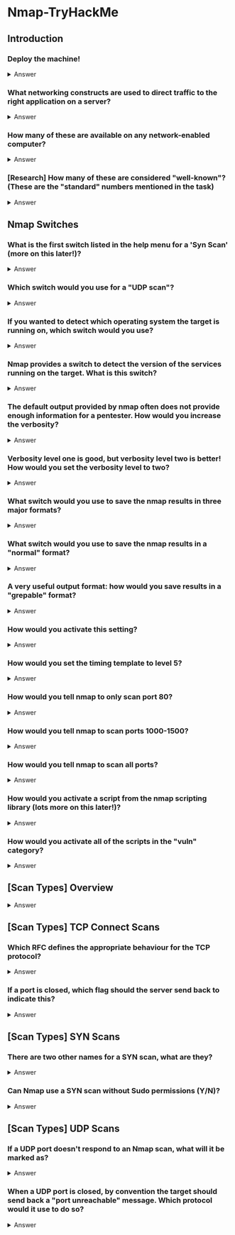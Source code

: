 # Nmap-TryHackMe

## Introduction

### Deploy the machine!
<details>
  <summary>Answer</summary>

  ```
   No Answer needed
  ```
</details>


### What networking constructs are used to direct traffic to the right application on a server?
<details>
  <summary>Answer</summary>

  ```
   Ports
  ```
</details>

### How many of these are available on any network-enabled computer?
<details>
  <summary>Answer</summary>

  ```
   65535
  ```
</details>

### [Research] How many of these are considered "well-known"? (These are the "standard" numbers mentioned in the task)
<details>
  <summary>Answer</summary>

  ```
   1024
  ```
</details>


## Nmap Switches
### What is the first switch listed in the help menu for a 'Syn Scan' (more on this later!)?
<details>
  <summary>Answer</summary>

  ```
   -sS
  ```
</details>

### Which switch would you use for a "UDP scan"?
<details>
  <summary>Answer</summary>

  ```
   -sU
  ```
</details>

### If you wanted to detect which operating system the target is running on, which switch would you use?
<details>
  <summary>Answer</summary>

  ```
   -O
  ```
</details>

### Nmap provides a switch to detect the version of the services running on the target. What is this switch?
<details>
  <summary>Answer</summary>

  ```
   -sV
  ```
</details>

### The default output provided by nmap often does not provide enough information for a pentester. How would you increase the verbosity?

<details>
  <summary>Answer</summary>

  ```
   -v
  ```
</details>

### Verbosity level one is good, but verbosity level two is better! How would you set the verbosity level to two?

<details>
  <summary>Answer</summary>

  ```
   -vv
  ```
</details>

### What switch would you use to save the nmap results in three major formats?

<details>
  <summary>Answer</summary>

  ```
   -oA
  ```
</details>

### What switch would you use to save the nmap results in a "normal" format?

<details>
  <summary>Answer</summary>

  ```
   -oN
  ```
</details>

### A very useful output format: how would you save results in a "grepable" format?

<details>
  <summary>Answer</summary>

  ```
   -oG
  ```
</details>

### How would you activate this setting?

<details>
  <summary>Answer</summary>

  ```
   -A
  ```
</details>

### How would you set the timing template to level 5?

<details>
  <summary>Answer</summary>

  ```
   -T5
  ```
</details>

### How would you tell nmap to only scan port 80?

<details>
  <summary>Answer</summary>

  ```
   -p 80
  ```
</details>

### How would you tell nmap to scan ports 1000-1500?

<details>
  <summary>Answer</summary>

  ```
  -p 1000-1500
  ```
</details>

### How would you tell nmap to scan all ports?

<details>
  <summary>Answer</summary>

  ```
  -p-
  ```
</details>

### How would you activate a script from the nmap scripting library (lots more on this later!)?

<details>
  <summary>Answer</summary>

  ```
  --script
  ```
</details>

### How would you activate all of the scripts in the "vuln" category?

<details>
  <summary>Answer</summary>

  ```
 --script=vuln
  ```
</details>

## [Scan Types] Overview
<details>
  <summary>Answer</summary>

  ```
   No Answer needed
  ```
</details>

## [Scan Types] TCP Connect Scans
### Which RFC defines the appropriate behaviour for the TCP protocol?

<details>
  <summary>Answer</summary>

  ```
  RFC 793
  ```
</details>

### If a port is closed, which flag should the server send back to indicate this?

<details>
  <summary>Answer</summary>

  ```
   RST
  ```
</details>

## [Scan Types] SYN Scans
### There are two other names for a SYN scan, what are they?

<details>
  <summary>Answer</summary>

  ```
  half-open,stealth
  ```
</details>

### Can Nmap use a SYN scan without Sudo permissions (Y/N)?

<details>
  <summary>Answer</summary>

  ```
  N
  ```
</details>

## [Scan Types] UDP Scans
### If a UDP port doesn't respond to an Nmap scan, what will it be marked as?

<details>
  <summary>Answer</summary>

  ```
  open|filtered
  ```
</details>

### When a UDP port is closed, by convention the target should send back a "port unreachable" message. Which protocol would it use to do so?

<details>
  <summary>Answer</summary>

  ```
  ICMP
  ```
</details>
